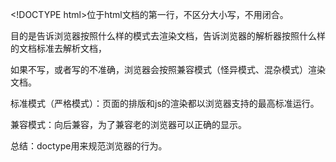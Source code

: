 \<!DOCTYPE html>位于html文档的第一行，不区分大小写，不用闭合。

目的是告诉浏览器按照什么样的模式去渲染文档，告诉浏览器的解析器按照什么样的文档标准去解析文档，

如果不写，或者写的不准确，浏览器会按照兼容模式（怪异模式、混杂模式）渲染文档。

标准模式（严格模式）：页面的排版和js的渲染都以浏览器支持的最高标准运行。

兼容模式：向后兼容，为了兼容老的浏览器可以正确的显示。



总结：doctype用来规范浏览器的行为。